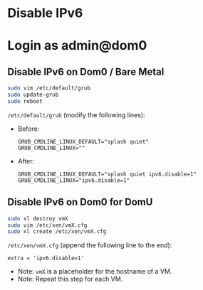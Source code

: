 # Disable IPv6

# Login as admin@dom0

## Disable IPv6 on Dom0 / Bare Metal
```sh
sudo vim /etc/default/grub
sudo update-grub
sudo reboot
```
`/etc/default/grub` (modify the following lines):
- Before:
  ```
  GRUB_CMDLINE_LINUX_DEFAULT="splash quiet"
  GRUB_CMDLINE_LINUX=""
  ```
- After:
  ```
  GRUB_CMDLINE_LINUX_DEFAULT="splash quiet ipv6.disable=1"
  GRUB_CMDLINE_LINUX="ipv6.disable=1"
  ```

## Disable IPv6 on Dom0 for DomU
```sh
sudo xl destroy vmX
sudo vim /etc/xen/vmX.cfg
sudo xl create /etc/xen/vmX.cfg
```
`/etc/xen/vmX.cfg` (append the following line to the end):
```
extra = 'ipv6.disable=1'
```
- Note: `vmX` is a placeholder for the hostname of a VM.
- Note: Repeat this step for each VM.
